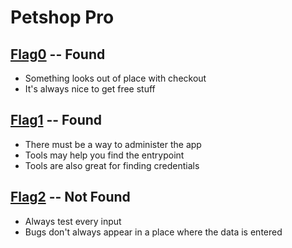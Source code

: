 # Petshop Pro

## [Flag0](./flag0) -- Found

- Something looks out of place with checkout
- It's always nice to get free stuff

## [Flag1](./flag1) -- Found

- There must be a way to administer the app
- Tools may help you find the entrypoint
- Tools are also great for finding credentials

## [Flag2](./flag2) -- Not Found

- Always test every input
- Bugs don't always appear in a place where the data is entered
